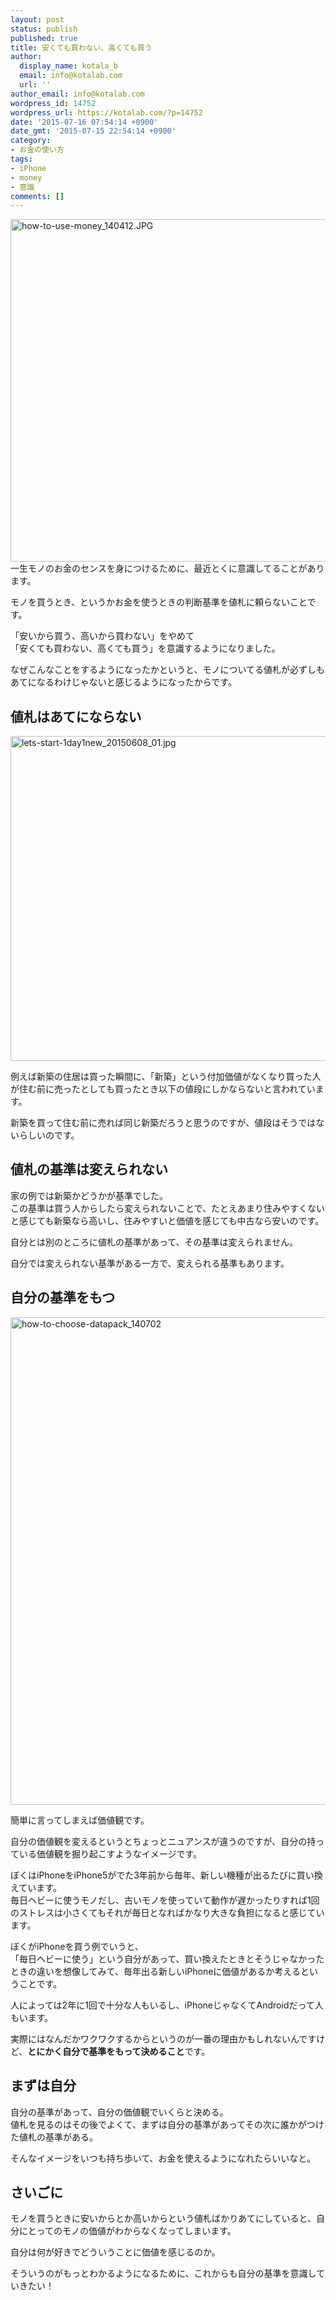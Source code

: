 ```yaml
---
layout: post
status: publish
published: true
title: 安くても買わない、高くても買う
author:
  display_name: kotala_b
  email: info@kotalab.com
  url: ''
author_email: info@kotalab.com
wordpress_id: 14752
wordpress_url: https://kotalab.com/?p=14752
date: '2015-07-16 07:54:14 +0900'
date_gmt: '2015-07-15 22:54:14 +0900'
category:
- お金の使い方
tags:
- iPhone
- money
- 意識
comments: []
---
```

<p><img src="https://kotalab.com/wp-content/uploads/how-to-use-money_1404122.jpg" alt="how-to-use-money_140412.JPG" width="548" height="548" class="aligncenter size-large wp-image-12518" /><br />
一生モノのお金のセンスを身につけるために、最近とくに意識してることがあります。</p>
<p>モノを買うとき、というかお金を使うときの判断基準を値札に頼らないことです。</p>
<p>「安いから買う、高いから買わない」をやめて<br />
「安くても買わない、高くても買う」を意識するようになりました。</p>
<p>なぜこんなことをするようになったかというと、モノについてる値札が必ずしもあてになるわけじゃないと感じるようになったからです。</p>
<p><!--more--></p>
<h2>値札はあてにならない</h2>
<p><img src="https://kotalab.com/wp-content/uploads/2015/06/lets-start-1day1new_20150608_01-780x520.jpg" alt="lets-start-1day1new_20150608_01.jpg" width="780" height="520" class="aligncenter size-large wp-image-14559" /></p>
<p>例えば新築の住居は買った瞬間に、「新築」という付加価値がなくなり買った人が住む前に売ったとしても買ったとき以下の値段にしかならないと言われています。</p>
<p>新築を買って住む前に売れば同じ新築だろうと思うのですが、値段はそうではないらしいのです。</p>
<h2>値札の基準は変えられない</h2>
<p>家の例では新築かどうかが基準でした。<br />
この基準は買う人からしたら変えられないことで、たとえあまり住みやすくないと感じても新築なら高いし、住みやすいと価値を感じても中古なら安いのです。</p>
<p><span class="b">自分とは別のところに値札の基準があって、その基準は変えられません。</span></p>
<p>自分では変えられない基準がある一方で、変えられる基準もあります。</p>
<h2>自分の基準をもつ</h2>
<p><img src="https://kotalab.com/wp-content/uploads/how-to-choose-datapack_140702.jpg" alt="how-to-choose-datapack_140702" width="780" class="aligncenter size-large wp-image-13304" /></p>
<p>簡単に言ってしまえば価値観です。</p>
<p>自分の価値観を変えるというとちょっとニュアンスが違うのですが、自分の持っている価値観を掘り起こすようなイメージです。</p>
<p>ぼくはiPhoneをiPhone5がでた3年前から毎年、新しい機種が出るたびに買い換えています。<br />
毎日ヘビーに使うモノだし、古いモノを使っていて動作が遅かったりすれば1回のストレスは小さくてもそれが毎日となればかなり大きな負担になると感じています。</p>
<p>ぼくがiPhoneを買う例でいうと、<br />
「毎日ヘビーに使う」という自分があって、買い換えたときとそうじゃなかったときの違いを想像してみて、毎年出る新しいiPhoneに価値があるか考えるということです。</p>
<p>人によっては2年に1回で十分な人もいるし、iPhoneじゃなくてAndroidだって人もいます。</p>
<p>実際にはなんだかワクワクするからというのが一番の理由かもしれないんですけど、<strong>とにかく自分で基準をもって決めること</strong>です。</p>
<h2>まずは自分</h2>
<p>自分の基準があって、自分の価値観でいくらと決める。<br />
値札を見るのはその後でよくて、<span class="b">まずは自分の基準があってその次に誰かがつけた値札の基準がある</span>。</p>
<p>そんなイメージをいつも持ち歩いて、お金を使えるようになれたらいいなと。</p>
<h2>さいごに</h2>
<p>モノを買うときに安いからとか高いからという値札ばかりあてにしていると、自分にとってのモノの価値がわからなくなってしまいます。</p>
<p>自分は何が好きでどういうことに価値を感じるのか。</p>
<p>そういうのがもっとわかるようになるために、これからも自分の基準を意識していきたい！</p>
